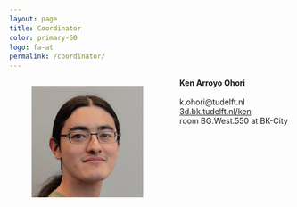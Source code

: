 ```yaml
---
layout: page
title: Coordinator
color: primary-60
logo: fa-at
permalink: /coordinator/
---
```


<div class="columns is-half-desktop">
  <div class="column">
    <figure class="image is-128x128">
      <img class="is-rounded" src="ken.jpg">
    </figure>
  </div>
  <div class="column">
    <b>Ken Arroyo Ohori</b><br /><br />
    k.ohori@tudelft.nl<br>
    <a href="https://3d.bk.tudelft.nl/ken">3d.bk.tudelft.nl/ken</a><br>
    room BG.West.550 at BK-City<br>
  </div>
</div>